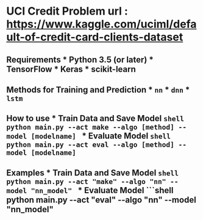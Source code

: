 # UCI Credit Problem url : https://www.kaggle.com/uciml/default-of-credit-card-clients-dataset
## Requirements * Python 3.5 (or later) * TensorFlow * Keras * scikit-learn
## Methods for Training and Prediction * ```nn``` * ```dnn``` * ```lstm```
## How to use * Train Data and Save Model ```shell python main.py --act make --algo [method] --model [modelname] ``` * Evaluate Model ```shell python main.py --act eval --algo [method] --model [modelname] ```
## Examples * Train Data and Save Model ```shell python main.py --act "make" --algo "nn" --model "nn_model" ``` * Evaluate Model ```shell python main.py --act "eval" --algo "nn" --model "nn_model" 

